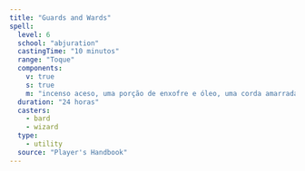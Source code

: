 ```yaml
---
title: "Guards and Wards"
spell:
  level: 6
  school: "abjuration"
  castingTime: "10 minutos"
  range: "Toque"
  components:
    v: true
    s: true
    m: "incenso aceso, uma porção de enxofre e óleo, uma corda amarrada, uma porção de sangue de tribulo brutal e um pequeno bastão de prata valendo, no mínimo, 10 po"
  duration: "24 horas"
  casters:
    - bard
    - wizard
  type:
    - utility
  source: "Player's Handbook"
---
```

